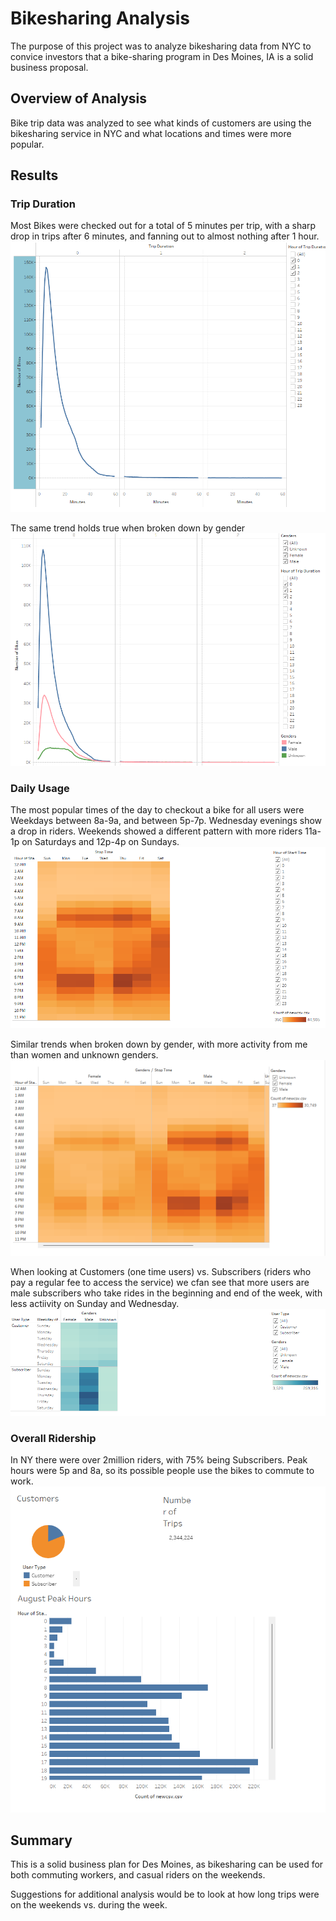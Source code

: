 # Bikesharing Analysis
The purpose of this project was to analyze bikesharing data from NYC to convice investors that a bike-sharing program in Des Moines, IA is a solid business proposal. 

## Overview of Analysis
Bike trip data was analyzed to see what kinds of customers are using the bikesharing service in NYC and what locations and times were more popular.

## Results

### Trip Duration
Most Bikes were checked out for a total of 5 minutes per trip, with a sharp drop in trips after 6 minutes, and fanning out to almost nothing after 1 hour.  
![Bike Checkout Duration for all Users](/CheckoutTimes.png)

The same trend holds true when broken down by gender
![Bike Checkout Duration by Gender](/TripDurationbyGender.png)
### Daily Usage
The most popular times of the day to checkout a bike for all users were Weekdays between 8a-9a, and between 5p-7p.  Wednesday evenings show a drop in riders.  Weekends showed a different pattern with more riders 11a-1p on Saturdays and 12p-4p on Sundays.
![Bike Checkout per Day](/CheckoutTimesperWeekday.png)

Similar trends when broken down by gender, with more activity from me than women and unknown genders.
![Bike Checkout per Day by Gender](/CheckoutTimesbyGenderPerWeekday.png)

When looking at Customers (one time users) vs. Subscribers (riders who pay a regular fee to access the service) we cfan see that more users are male subscribers who take rides in the beginning and end of the week, with less actiivity on Sunday and Wednesday.
![User Trips by Gender per Weekday](/RidersByGenderPerWeekday.png)

### Overall Ridership
In NY there were over 2million riders, with 75% being Subscribers. Peak hours were 5p and 8a, so its possible people use the bikes to commute to work.
![Dashboard](/CustomersPeakHoursNumberofRides.png)

## Summary
This is a solid business plan for Des Moines, as bikesharing can be used for both commuting workers, and casual riders on the weekends.

Suggestions for additional analysis would be to look at how long trips were on the weekends vs. during the week. 
